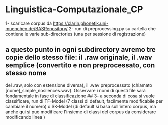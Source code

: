 # Linguistica-Computazionale_CP
1- scaricare corpus da https://clarin.phonetik.uni-muenchen.de/BASRepository/
2- run di preprocessing.py su cartella che contiene le varie sub-directories (una per sessione di registrazione)
  ## a questo punto in ogni subdirectory avremo tre copie dello stesso file: il .raw originale, il .wav semplice (convertito e non preprocessato, con stesso nome
  del .raw, solo con estensione diversa), il .wav preprocessato (chiamato [nome]_simple_nosilences.wav). Osservare i nomi di questi file sarà fondamentale in fase
  di classificazione ##
3- a seconda di cosa si vuole classificare, run di TF-Model (7 classi di default, facilmente modificabile per cambiare il numero) o SK-Model (di default
    si basa sull'intero corpus, ma anche qui si può modificare l'insieme di classi del corpus da considerare modificando linea )
